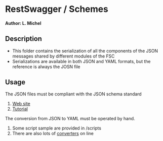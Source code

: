 #       RestSwagger  / Schemes  

#### Author: L. Michel

## Description
- This folder contains the serialization of all the components of the JSON messages shared by different modules of the FSC
- Serializations are available in both JSON and YAML formats, but the reference is always the JOSN file

## Usage
The JSON files must be compliant with the JSON schema standard
1. [Web site](http://json-schema.org/)
2. [Tutorial](https://spacetelescope.github.io/understanding-json-schema/)

The conversion from JSON to YAML must be operated by hand. 
1. Some script sample are provided in /scripts
2. There are also lots of [converters](https://www.json2yaml.com/) on line

